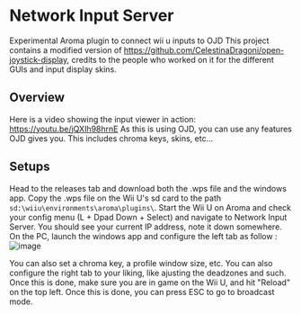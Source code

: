 # Network Input Server
Experimental Aroma plugin to connect wii u inputs to OJD
This project contains a modified version of https://github.com/CelestinaDragoni/open-joystick-display, credits to the people who worked on it for the different GUIs and input display skins.

## Overview
Here is a video showing the input viewer in action:
https://youtu.be/jQXIh98hrnE 
As this is using OJD, you can use any features OJD gives you. This includes chroma keys, skins, etc...

## Setups
Head to the releases tab and download both the .wps file and the windows app. Copy the .wps file on the Wii U's sd card to the path `sd:\wiiu\environments\aroma\plugins\`. Start the Wii U on Aroma and check your config menu (L + Dpad Down + Select) and navigate to Network Input Server. You should see your current IP address, note it down somewhere.
On the PC, launch the windows app and configure the left tab as follow :
![image](https://github.com/user-attachments/assets/20e1a510-1fab-487c-becc-8de2c9fad806)

You can also set a chroma key, a profile window size, etc. You can also configure the right tab to your liking, like ajusting the deadzones and such.
Once this is done, make sure you are in game on the Wii U, and hit "Reload" on the top left. Once this is done, you can press ESC to go to broadcast mode.
